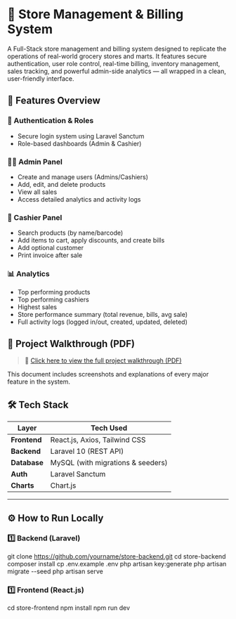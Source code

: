 # 🏪 Store Management & Billing System

A Full-Stack store management and billing system designed to replicate the operations of real-world grocery stores and marts. It features secure authentication, 
user role control, real-time billing, inventory management, sales tracking, and powerful admin-side analytics — all wrapped in a clean, user-friendly interface.


## 🚀 Features Overview

### 🔐 Authentication & Roles
- Secure login system using Laravel Sanctum
- Role-based dashboards (Admin & Cashier)

### 🧑‍💼 Admin Panel
- Create and manage users (Admins/Cashiers)
- Add, edit, and delete products
- View all sales
- Access detailed analytics and activity logs

### 🧾 Cashier Panel
- Search products (by name/barcode)
- Add items to cart, apply discounts, and create bills
- Add optional customer
- Print invoice after sale

### 📊 Analytics
- Top performing products
- Top performing cashiers
- Highest sales
- Store performance summary (total revenue, bills, avg sale)
- Full activity logs (logged in/out, created, updated, deleted)


## 📸 Project Walkthrough (PDF)

> 📄 [Click here to view the full project walkthrough (PDF)](https://github.com/ReshalMaryson/Store-Management-System/blob/main/Features%20WalkThrough.pdf)

This document includes screenshots and explanations of every major feature in the system.

## 🛠️ Tech Stack

| Layer       | Tech Used               |
|-------------|--------------------------|
| **Frontend**  | React.js, Axios, Tailwind CSS |
| **Backend**   | Laravel 10 (REST API)         |
| **Database**  | MySQL (with migrations & seeders) |
| **Auth**      | Laravel Sanctum           |
| **Charts**    | Chart.js                 |

---

## ⚙️ How to Run Locally

### 1️⃣ Backend (Laravel)
git clone https://github.com/yourname/store-backend.git
cd store-backend
composer install
cp .env.example .env
php artisan key:generate
php artisan migrate --seed
php artisan serve

### 1️⃣ Frontend (React.js)
cd store-frontend
npm install
npm run dev
